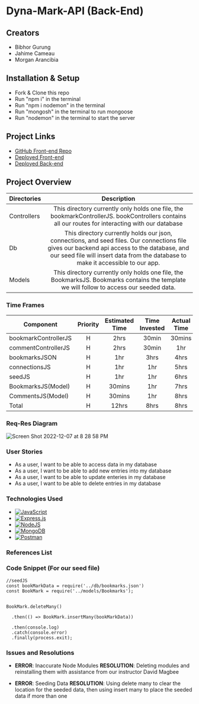 # Dyna-Mark-API (Back-End)

## Creators
- Bibhor Gurung
- Jahime Cameau
- Morgan Arancibia

## Installation & Setup
- Fork & Clone this repo
- Run "npm i" in the terminal
- Run "npm i nodemon" in the terminal
- Run "mongosh" in the terminal to run mongoose 
- Run "nodemon" in the terminal to start the server

## Project Links
- [GitHub Front-end Repo](https://github.com/jahime001/dyna-mark)
- [Deployed Front-end](https://dyna-mark.vercel.app/discover)
- [Deployed Back-end](https://dyna-mark.fly.dev/api/bookmark)

## Project Overview

| Directories | Description | 
| --- | :---: |  
| Controllers | This directory currently only holds one file, the bookmarkControllerJS. bookControllers contains all our routes for interacting with our database  | 
| Db | This directory currently holds our json, connections, and seed files. Our connections file gives our backend api access to the database, and our seed file will insert data from the database to make it accessible to our app. | 
| Models | This directory currently only holds one file, the BookmarksJS. Bookmarks contains the template we will follow to access our seeded data. | 

### Time Frames

| Component | Priority | Estimated Time | Time Invested | Actual Time |
| --- | :---: |  :---: | :---: | :---: |
| bookmarkControllerJS | H | 2hrs| 30min | 30mins |
| commentControllerJS | H | 2hrs | 30min | 1hr |
| bookmarksJSON | H | 1hr | 3hrs | 4hrs | 
| connectionsJS | H | 1hr | 1hr | 5hrs |
| seedJS | H | 1hr | 1hr | 6hrs |
| BookmarksJS(Model) | H | 30mins | 1hr | 7hrs |
| CommentsJS(Model) | H | 30mins | 1hr | 8hrs |
| Total | H | 12hrs| 8hrs | 8hrs |

### Req-Res Diagram
![Screen Shot 2022-12-07 at 8 28 58 PM](https://user-images.githubusercontent.com/108837222/207635273-987a4e0b-9e9e-40c0-ad05-e74f6db9c650.png)

### User Stories
- As a user, I want to be able to access data in my database
- As a user, I want to be able to add new entries into my database
- As a user, I want to be able to update enteries in my database
- As a user, I want to be able to delete entries in my database

### Technologies Used
- [![JavaScript](https://img.shields.io/badge/javascript-%23323330.svg?style=for-the-badge&logo=javascript&logoColor=%23F7DF1E)]()
- [![Express.js](https://img.shields.io/badge/express.js-%23404d59.svg?style=for-the-badge&logo=express&logoColor=%2361DAFB)]()
- [![NodeJS](https://img.shields.io/badge/node.js-6DA55F?style=for-the-badge&logo=node.js&logoColor=white)]()
- [![MongoDB](https://img.shields.io/badge/MongoDB-%234ea94b.svg?style=for-the-badge&logo=mongodb&logoColor=white)]()
- [![Postman](https://img.shields.io/badge/Postman-FF6C37?style=for-the-badge&logo=postman&logoColor=white)]()

### References List

### Code Snippet (For our seed file)

```
//seedJS
const bookMarkData = require('../db/bookmarks.json')
const BookMark = require('../models/Bookmarks');


BookMark.deleteMany()

  .then(() => BookMark.insertMany(bookMarkData))

  .then(console.log)
  .catch(console.error)
  .finally(process.exit);
```

### Issues and Resolutions
- **ERROR**: Inaccurate Node Modules
**RESOLUTION**: Deleting modules and reinstalling them with assistance from our instructor David Magbee

- **ERROR**: Seeding Data
**RESOLUTION**: Using delete many to clear the location for the seeded data, then using insert many to place the seeded data if more than one
